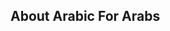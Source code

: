 

## About Arabic For Arabs


<!-- Security scan triggered at 2025-09-02 04:04:23 -->

<!-- Security scan triggered at 2025-09-02 16:03:34 -->